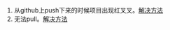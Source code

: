 
1. 从github上push下来的时候项目出现红叉叉。[解决方法](https://blog.csdn.net/cnzyyh/article/details/51115377)
2. 无法pull。[解决方法](https://blog.csdn.net/qq_21376985/article/details/53992076)